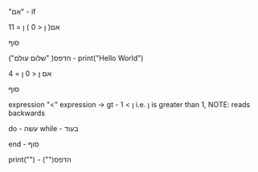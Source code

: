 

"אִם" - if

אם( ן < 0 )
ן = 11

סוף



("שלום עולם" )הדפס - print("Hello World")




אם ן < 0 
  ן = 4


סוף


expression "<" expression -> gt - ן > 1  i.e. ן is greater than 1, NOTE: reads backwards

do - עשה
while - בעוד

end - סוף 

print("") - ("")הדפס 

